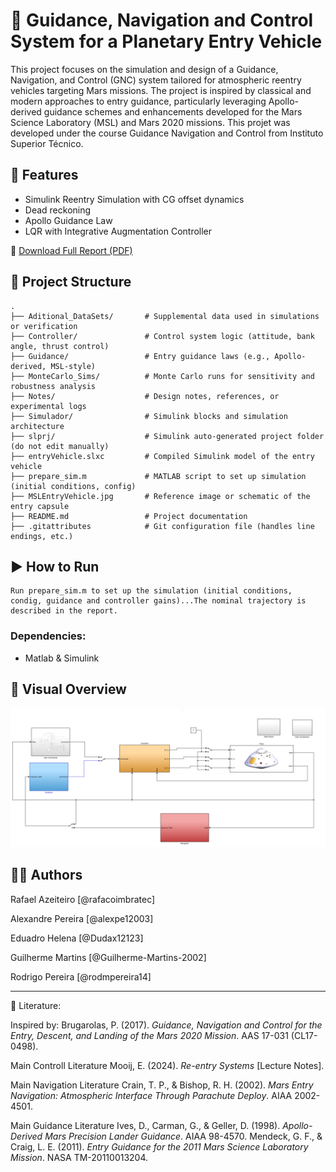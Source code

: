 # 🚿 Guidance, Navigation and Control System for a Planetary Entry Vehicle

This project focuses on the simulation and design of a Guidance, Navigation, and Control (GNC) system tailored for atmospheric reentry vehicles targeting Mars missions. The project is inspired by classical and modern approaches to entry guidance, particularly leveraging Apollo-derived guidance schemes and enhancements developed for the Mars Science Laboratory (MSL) and Mars 2020 missions.
This projet was developed under the course Guidance Navigation and Control from Instituto Superior Técnico.

## 🔧 Features

- Simulink Reentry Simulation with CG offset dynamics
- Dead reckoning
- Apollo Guidance Law
- LQR with Integrative Augmentation Controller

📄 [Download Full Report (PDF)]()

## 📂 Project Structure

```
.
├── Aditional_DataSets/       # Supplemental data used in simulations or verification
├── Controller/               # Control system logic (attitude, bank angle, thrust control)
├── Guidance/                 # Entry guidance laws (e.g., Apollo-derived, MSL-style)
├── MonteCarlo_Sims/          # Monte Carlo runs for sensitivity and robustness analysis
├── Notes/                    # Design notes, references, or experimental logs
├── Simulador/                # Simulink blocks and simulation architecture
├── slprj/                    # Simulink auto-generated project folder (do not edit manually)
├── entryVehicle.slxc         # Compiled Simulink model of the entry vehicle
├── prepare_sim.m             # MATLAB script to set up simulation (initial conditions, config)
├── MSLEntryVehicle.jpg       # Reference image or schematic of the entry capsule
├── README.md                 # Project documentation
├── .gitattributes            # Git configuration file (handles line endings, etc.)
```

## ▶️ How to Run

```
Run prepare_sim.m to set up the simulation (initial conditions, condig, guidance and controller gains)...The nominal trajectory is described in the report.
```

### Dependencies:

- Matlab & Simulink

## 📸 Visual Overview


![Mars Entry Vehicle](Notes/Visual_Overview_fig.png)


## 👨‍💻 Authors

Rafael Azeiteiro  [@rafacoimbratec]  

Alexandre Pereira [@alexpe12003] 

Eduadro Helena [@Dudax12123]

Guilherme Martins [@Guilherme-Martins-2002]

Rodrigo Pereira [@rodmpereira14]

---

📘 Literature:

Inspired by:
Brugarolas, P. (2017). *Guidance, Navigation and Control for the Entry, Descent, and Landing of the Mars 2020 Mission*. AAS 17-031 (CL17-0498).


Main Controll Literature
Mooij, E. (2024). *Re-entry Systems* [Lecture Notes].

Main Navigation Literature
Crain, T. P., & Bishop, R. H. (2002). *Mars Entry Navigation: Atmospheric Interface Through Parachute Deploy*. AIAA 2002-4501.

Main Guidance Literature
Ives, D., Carman, G., & Geller, D. (1998). *Apollo-Derived Mars Precision Lander Guidance*. AIAA 98-4570.
Mendeck, G. F., & Craig, L. E. (2011). *Entry Guidance for the 2011 Mars Science Laboratory Mission*. NASA TM-20110013204.

 
